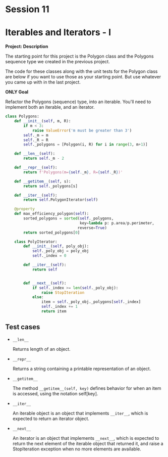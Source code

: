 
# Session 11

# Iterables and Iterators - I 

**Project: Description**

The starting point for this project is the Polygon class and the Polygons sequence type we created in the previous project.

The code for these classes along with the unit tests for the Polygon class are below if you want to use those as your starting point. But use whatever you came up with in the last project.

**ONLY Goal**

Refactor the Polygons (sequence) type, into an iterable. You'll need to implement both an iterable, and an iterator.

```python
class Polygons:
    def __init__(self, m, R):
        if m < 3:
            raise ValueError('m must be greater than 3')
        self._m = m
        self._R = R
        self._polygons = [Polygon(i, R) for i in range(3, m+1)]

    def __len__(self):
        return self._m - 2

    def __repr__(self):
        return f'Polygons(m={self._m}, R={self._R})'

    def __getitem__(self, s):
        return self._polygons[s]

    def __iter__(self):
        return self.PolygonIterator(self)

    @property
    def max_efficiency_polygon(self):
        sorted_polygons = sorted(self._polygons,
                                 key=lambda p: p.area/p.perimeter,
                                reverse=True)
        return sorted_polygons[0]

    class PolyIterator:
        def __init__(self, poly_obj):
            self._poly_obj = poly_obj
            self._index = 0

        def __iter__(self):
            return self


        def __next__(self):
            if self._index >= len(self._poly_obj):
                raise StopIteration
            else:
                item = self._poly_obj._polygons[self._index]
                self._index += 1
                return item
```


## **Test cases**

* `__len__`

  Returns length of an object.

* `__repr__` 

  Returns a string containing a printable representation of an object.

* `__getitem__`

   The method `__getitem__(self, key)` defines behavior for when an item is accessed, using the notation self[key].

* `__iter__`

  An iterable object is an object that implements `__iter__`, which is expected to return an iterator object. 

* `__next__`

  An iterator is an object that implements `__next__`, which is expected to return the next element of the iterable object that returned it, and raise a StopIteration exception when no more elements are available.
  






